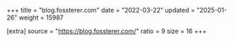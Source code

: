 +++
title = "blog.fossterer.com"
date = "2022-03-22"
updated = "2025-01-26"
weight = 15987

[extra]
source = "https://blog.fossterer.com/"
ratio = 9
size = 16
+++

